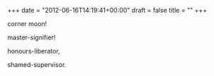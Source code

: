 +++
date = "2012-06-16T14:19:41+00:00"
draft = false
title = ""
+++
<p>corner moon!</p>&#13;
<p>master-signifier!</p>&#13;
<p>honours-liberator,</p>&#13;
<p>shamed-supervisor.</p> 
